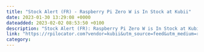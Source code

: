 ```yaml
---
title: "Stock Alert (FR) - Raspberry Pi Zero W is In Stock at Kubii"
date: 2023-01-30 13:29:08 +0000
dateadded: 2023-02-02 08:53:50 +0100
description: "Stock Alert (FR): Raspberry Pi Zero W is In Stock at Kubii"
link: "https://rpilocator.com?vendor=kubii&utm_source=feed&utm_medium=rss"
category:
---
```

